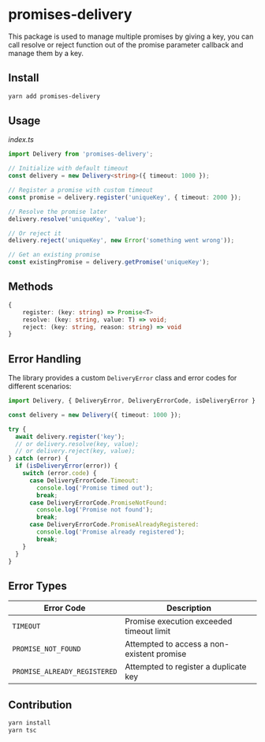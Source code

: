 # promises-delivery

This package is used to manage multiple promises by giving a key, you can call resolve or reject function out of the promise parameter callback and manage them by a key.

## Install

```bash
yarn add promises-delivery
```

## Usage
*index.ts*
```ts
import Delivery from 'promises-delivery';

// Initialize with default timeout
const delivery = new Delivery<string>({ timeout: 1000 });

// Register a promise with custom timeout
const promise = delivery.register('uniqueKey', { timeout: 2000 });

// Resolve the promise later
delivery.resolve('uniqueKey', 'value');

// Or reject it
delivery.reject('uniqueKey', new Error('something went wrong'));

// Get an existing promise
const existingPromise = delivery.getPromise('uniqueKey');
```

## Methods
```ts
{
    register: (key: string) => Promise<T>
    resolve: (key: string, value: T) => void;
    reject: (key: string, reason: string) => void
}
```

## Error Handling

The library provides a custom `DeliveryError` class and error codes for different scenarios:

```typescript
import Delivery, { DeliveryError, DeliveryErrorCode, isDeliveryError } from 'promises-delivery';

const delivery = new Delivery({ timeout: 1000 });

try {
  await delivery.register('key');
  // or delivery.resolve(key, value);
  // or delivery.reject(key, value);
} catch (error) {
  if (isDeliveryError(error)) {
    switch (error.code) {
      case DeliveryErrorCode.Timeout:
        console.log('Promise timed out');
        break;
      case DeliveryErrorCode.PromiseNotFound:
        console.log('Promise not found');
        break;
      case DeliveryErrorCode.PromiseAlreadyRegistered:
        console.log('Promise already registered');
        break;
    }
  }
}
```

## Error Types
| Error Code | Description |
| --- | ----------- |
| `TIMEOUT` | Promise execution exceeded timeout limit |
| `PROMISE_NOT_FOUND` | Attempted to access a non-existent promise |
| `PROMISE_ALREADY_REGISTERED` | Attempted to register a duplicate key |

## Contribution

```bash
yarn install
yarn tsc
```
